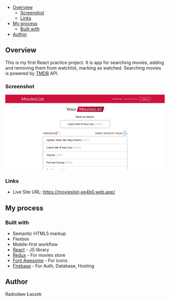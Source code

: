 - [Overview](#overview)
  - [Screenshot](#screenshot)
  - [Links](#links)
- [My process](#my-process)
  - [Built with](#built-with)
- [Author](#author)

## Overview

This is my first React practice project. It is app for searching movies, adding and removing them from watchlist, marking as watched. Searching movies is powered by [TMDB](/https://www.themoviedb.org/) API.

### Screenshot

![Desktop preview](./src/images/preview.png)

### Links

- Live Site URL: https://movieslist-ee4b0.web.app/

## My process

### Built with

- Semantic HTML5 markup
- Flexbox
- Mobile-first workflow
- [React](https://reactjs.org/) - JS library
- [Redux](https://redux.js.org/) - For movies store
- [Font Awesome](https://fontawesome.com/) - For icons
- [Firebase](https://firebase.google.com/) - For Auth, Database, Hosting

## Author

Radosław Łaszek
